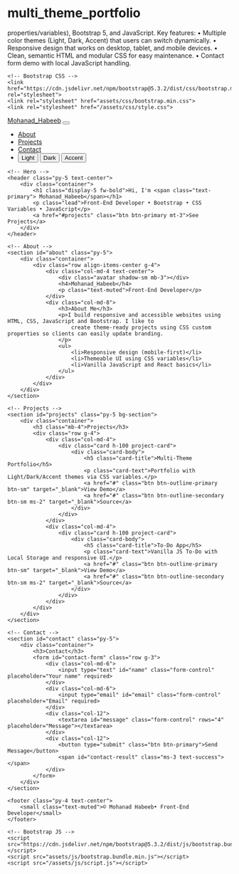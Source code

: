 # multi_theme_portfolio
properties/variables), Bootstrap 5, and JavaScript.  Key features: • Multiple color themes (Light, Dark, Accent) that users can switch dynamically. • Responsive design that works on desktop, tablet, and mobile devices. • Clean, semantic HTML and modular CSS for easy maintenance. • Contact form demo with local JavaScript handling. 
<!doctype html>
<html lang="en">

<head>
    <meta charset="utf-8">
    <meta name="viewport" content="width=device-width, initial-scale=1">
    <title>Multi-Theme Portfolio - Mohanad_Habeeb</title>

    <!-- Bootstrap CSS -->
    <link href="https://cdn.jsdelivr.net/npm/bootstrap@5.3.2/dist/css/bootstrap.min.css" rel="stylesheet">
    <link rel="stylesheet" href="assets/css/bootstrap.min.css">
    <link rel="stylesheet" href="/assets/css/style.css">
</head>

<body>
    <!-- Navbar -->
    <nav class="navbar navbar-expand-lg navbar-light bg-transparent py-3">
        <div class="container">
            <a class="navbar-brand fw-bold" href="#">Mohanad_Habeeb</a>
            <button class="navbar-toggler" type="button" data-bs-toggle="collapse" data-bs-target="#navMenu">
                <span class="navbar-toggler-icon"></span>
            </button>
            <div class="collapse navbar-collapse" id="navMenu">
                <ul class="navbar-nav ms-auto align-items-lg-center">
                    <li class="nav-item"><a class="nav-link" href="#about">About</a></li>
                    <li class="nav-item"><a class="nav-link" href="#projects">Projects</a></li>
                    <li class="nav-item"><a class="nav-link" href="#contact">Contact</a></li>
                    <li class="nav-item d-flex align-items-center ms-3">
                        <div class="btn-group" role="group" aria-label="Theme switcher">
                            <button id="theme-light" class="btn btn-sm btn-outline-primary">Light</button>
                            <button id="theme-dark" class="btn btn-sm btn-outline-primary">Dark</button>
                            <button id="theme-accent" class="btn btn-sm btn-outline-primary">Accent</button>
                        </div>
                    </li>
                </ul>
            </div>
        </div>
    </nav>

    <!-- Hero -->
    <header class="py-5 text-center">
        <div class="container">
            <h1 class="display-5 fw-bold">Hi, I'm <span class="text-primary"> Mohanad_Habeeb</span></h1>
            <p class="lead">Front-End Developer • Bootstrap • CSS Variables • JavaScript</p>
            <a href="#projects" class="btn btn-primary mt-3">See Projects</a>
        </div>
    </header>

    <!-- About -->
    <section id="about" class="py-5">
        <div class="container">
            <div class="row align-items-center g-4">
                <div class="col-md-4 text-center">
                    <div class="avatar shadow-sm mb-3"></div>
                    <h4>Mohanad_Habeeb</h4>
                    <p class="text-muted">Front-End Developer</p>
                </div>
                <div class="col-md-8">
                    <h3>About Me</h3>
                    <p>I build responsive and accessible websites using HTML, CSS, JavaScript and Bootstrap. I like to
                        create theme-ready projects using CSS custom properties so clients can easily update branding.
                    </p>
                    <ul>
                        <li>Responsive design (mobile-first)</li>
                        <li>Themeable UI using CSS variables</li>
                        <li>Vanilla JavaScript and React basics</li>
                    </ul>
                </div>
            </div>
        </div>
    </section>

    <!-- Projects -->
    <section id="projects" class="py-5 bg-section">
        <div class="container">
            <h3 class="mb-4">Projects</h3>
            <div class="row g-4">
                <div class="col-md-4">
                    <div class="card h-100 project-card">
                        <div class="card-body">
                            <h5 class="card-title">Multi-Theme Portfolio</h5>
                            <p class="card-text">Portfolio with Light/Dark/Accent themes via CSS variables.</p>
                            <a href="#" class="btn btn-outline-primary btn-sm" target="_blank">View Demo</a>
                            <a href="#" class="btn btn-outline-secondary btn-sm ms-2" target="_blank">Source</a>
                        </div>
                    </div>
                </div>
                <div class="col-md-4">
                    <div class="card h-100 project-card">
                        <div class="card-body">
                            <h5 class="card-title">To-Do App</h5>
                            <p class="card-text">Vanilla JS To-Do with Local Storage and responsive UI.</p>
                            <a href="#" class="btn btn-outline-primary btn-sm" target="_blank">View Demo</a>
                            <a href="#" class="btn btn-outline-secondary btn-sm ms-2" target="_blank">Source</a>
                        </div>
                    </div>
                </div>
            </div>
        </div>
    </section>

    <!-- Contact -->
    <section id="contact" class="py-5">
        <div class="container">
            <h3>Contact</h3>
            <form id="contact-form" class="row g-3">
                <div class="col-md-6">
                    <input type="text" id="name" class="form-control" placeholder="Your name" required>
                </div>
                <div class="col-md-6">
                    <input type="email" id="email" class="form-control" placeholder="Email" required>
                </div>
                <div class="col-12">
                    <textarea id="message" class="form-control" rows="4" placeholder="Message"></textarea>
                </div>
                <div class="col-12">
                    <button type="submit" class="btn btn-primary">Send Message</button>
                    <span id="contact-result" class="ms-3 text-success"></span>
                </div>
            </form>
        </div>
    </section>

    <footer class="py-4 text-center">
        <small class="text-muted">© Mohanad Habeeb• Front-End Developer</small>
    </footer>

    <!-- Bootstrap JS -->
    <script src="https://cdn.jsdelivr.net/npm/bootstrap@5.3.2/dist/js/bootstrap.bundle.min.js"></script>
    <script src="assets/js/bootstrap.bundle.min.js"></script>
    <script src="/assets/js/script.js"></script>
</body>

</html>
